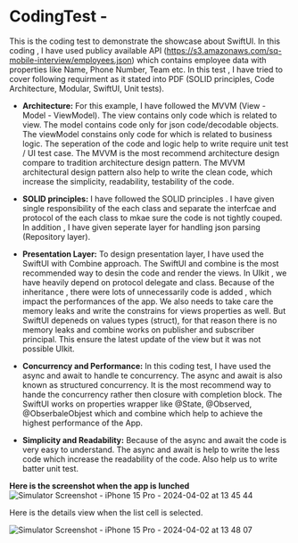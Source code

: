 # CodingTest - 
This is the coding test to demonstrate the showcase about SwiftUI. In this coding , I have used publicy available API (https://s3.amazonaws.com/sq-mobile-interview/employees.json) which contains employee data with properties like Name, Phone Number, Team etc. In this test , I have tried to cover following requirment as it stated into PDF (SOLID principles, Code Architecture, Modular, SwiftUI, Unit tests).

* **Architecture:** For this example, I have followed the MVVM (View - Model - ViewModel). The view contains only code which is related to view. The model contains code only for json code/decodable objects. The viewModel constains only code for which is related to business logic. The seperation of the code and logic  help to write require unit test / UI test case. The MVVM is the most recommend architecture design compare to tradition architecture design pattern. The MVVM architectural design pattern also help to write the clean code, which increase the simplicity, readability, testability of the code.  

* **SOLID principles:** I have followed the SOLID principles . I have given single responsibility of the each class and separate the interfcae and protocol of the each class to mkae sure the code is not tightly couped. In addition , I have given seperate layer for handling json parsing (Repository layer).

* **Presentation Layer:** To design presentation layer, I have used the SwiftUI with Combine approach. The SwiftUI and combine is the most recommended way to desin the code and render the views. In UIkit , we have heavily depend on protocol delegate and class. Because of the inheritance , there were lots of unnecessarily code is added , which impact the performances of the app. We also needs to take care the memory leaks and write the constrains for views properties as well. But SwiftUI depeneds on values types (struct), for that reason there is no memory leaks and combine works on publisher and subscriber principal. This ensure the latest update of the view but it was not possible UIkit.

* **Concurrency and Performance:** In this coding test, I have used the async and await to handle te concurrency. The async and await is also known as structured concurrency. It is the most recommend way to hande the concurrency rather then closure with completion block. The SwiftUI works on properties wrapper like @State, @Observed, @ObserbaleObjest which and combine which help to achieve the highest performance of the App.

* **Simplicity and Readability:** Because of the async and await the code is very easy to understand. The async and await is help to write the less code which increase the readability of the code. Also help us to write batter unit test.

**Here is the screenshot when the app is lunched**
![Simulator Screenshot - iPhone 15 Pro - 2024-04-02 at 13 45 44](https://github.com/MohammadHossanICT/CodingTest/assets/100123501/37418596-2fa4-4b03-a13c-5f69440ca4f8)


Here is the details view when the list cell is selected.

![Simulator Screenshot - iPhone 15 Pro - 2024-04-02 at 13 48 07](https://github.com/MohammadHossanICT/CodingTest/assets/100123501/5d3d338a-ff4c-4959-8bbe-9edcce9218c5)
